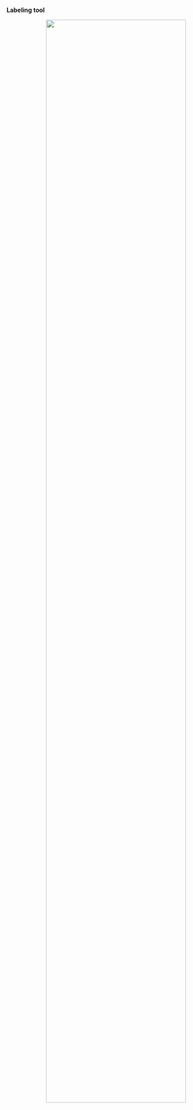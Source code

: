 **Labeling tool**

<p align="center">
  <img src="https://github.com/user-attachments/assets/da116df3-90c4-4d56-99ae-d5d70385eb64" width="80%"/>
</p>
